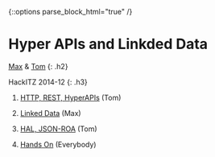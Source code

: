 {::options parse_block_html="true" /}

<div class="jumbotron">

# Hyper APIs and Linkded Data

[Max][] & [Tom][] 
{: .h2}


HackITZ 2014-12 
{: .h3}

</div>



<div class="panel panel-default"><div class="panel-body h3">

1.  [HTTP, REST, HyperAPIs][] (Tom)

2.  [Linked Data][] (Max)

3.  [HAL, JSON-ROA][] (Tom)

4.  [Hands On](https://github.com/DrTom/HackITZ_2014-12/tree/master/demo) (Everybody)


  [HAL, JSON-ROA]: part3.html
  [HTTP, REST, HyperAPIs]: part1.html
  [Linked Data]: https://gist.github.com/eins78/169ea9cf35d89ef309af
  [Max]: https://github.com/eins78
  [Tom]: https://github.com/DrTom/

</div></div>





